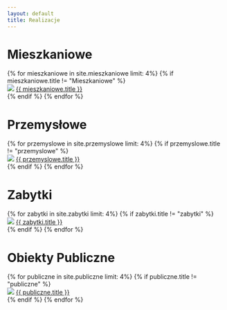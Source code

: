 ```yaml
---
layout: default
title: Realizacje
---
```


<div class="container text-dark text-center text-uppercase mt-4 pt-navbar">
    <div class="container">
        <h1>Mieszkaniowe</h1>
        <div class="row">
            {% for mieszkaniowe in site.mieszkaniowe limit: 4%}
                {% if mieszkaniowe.title != "Mieszkaniowe" %}
                    <div class="col-lg-3 col-md-6 col-12">
                    <img class="img-fluid" src="{{ site.baseurl }}/assets/img/400x300{{ mieszkaniowe.feat-img }}">
                    <a href="{{ site.baseurl }}{{ mieszkaniowe.url }}">{{ mieszkaniowe.title }}</a>
                    </div>
                {% endif %}
            {% endfor %}
        </div>
    </div>
        <div class="container">
        <h1>Przemysłowe</h1>
        <div class="row">
            {% for przemyslowe in site.przemyslowe limit: 4%}
                {% if przemyslowe.title != "przemyslowe" %}
                    <div class="col-lg-3 col-md-6 col-12">
                    <img class="img-fluid" src="{{ site.baseurl }}/assets/img/400x300{{ przemyslowe.feat-img }}">
                    <a href="{{ site.baseurl }}{{ przemyslowe.url }}">{{ przemyslowe.title }}</a>
                    </div>
                {% endif %}
            {% endfor %}
        </div>
    </div>
    <div class="container">
        <h1>Zabytki</h1>
            {% for zabytki in site.zabytki limit: 4%}
                {% if zabytki.title != "zabytki" %}
                    <div class="col-lg-3 col-md-6 col-12">
                    <img class="img-fluid" src="{{ site.baseurl }}/assets/img/400x300{{ zabytki.feat-img }}">
                    <a href="{{ site.baseurl }}{{ zabytki.url }}">{{ zabytki.title }}</a>
                    </div>
                {% endif %}
            {% endfor %}
        </div>
    <div class="container">
        <h1>Obiekty Publiczne</h1>
        {% for publiczne in site.publiczne limit: 4%}
                {% if publiczne.title != "publiczne" %}
                    <div class="col-lg-3 col-md-6 col-12">
                    <img class="img-fluid" src="{{ site.baseurl }}/assets/img/400x300{{ publiczne.feat-img }}">
                    <a href="{{ site.baseurl }}{{ publiczne.url }}">{{ publiczne.title }}</a>
                    </div>
                {% endif %}
        {% endfor %}
    </div>
</div>